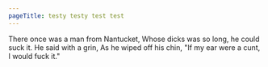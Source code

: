 ```yaml
---
pageTitle: testy testy test test
---
```


There once was a man from Nantucket,
Whose dicks was so long, he could suck it.
He said with a grin,
As he wiped off his chin,
"If my ear were a cunt, I would fuck it."
